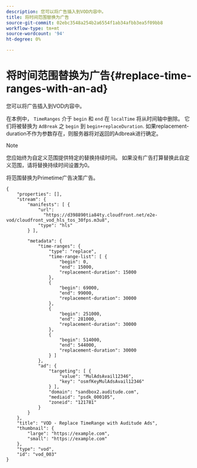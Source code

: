 ```yaml
---
description: 您可以将广告插入到VOD内容中。
title: 将时间范围替换为广告
source-git-commit: 02ebc3548a254b2a6554f1ab34afbb3ea5f09bb8
workflow-type: tm+mt
source-wordcount: '94'
ht-degree: 0%

---
```


# 将时间范围替换为广告{#replace-time-ranges-with-an-ad}

您可以将广告插入到VOD内容中。

在本例中， `TimeRanges` 介于 `begin` 和 `end` 在 `localTime` 将从时间轴中删除。 它们将被替换为 `AdBreak` 之 `begin` 到 `begin+replaceDuration`. 如果replacement-duration不作为参数存在，则服务器将对返回的Adbreak进行确定。

>[!NOTE]
>
>您应始终为自定义范围提供特定的替换持续时间。 如果没有广告打算替换此自定义范围，请将替换持续时间设置为0。

将范围替换为Primetime广告决策广告。

```
{   
    "properties": [],
    "stream": {
        "manifests": [ {
            "url": 
              "https://d398890tia84ty.cloudfront.net/e2e-vod/cloudfront_vod_hls_tos_30fps.m3u8",
            "type": "hls"
        } ],
                 
        "metadata": {
            "time-ranges": {
                "type": "replace",
                "time-range-list": [ {
                    "begin": 0,
                    "end": 15000,
                    "replacement-duration": 15000 
                },
                {
                    "begin": 69000,
                    "end": 99000,
                    "replacement-duration": 30000
                },
                {
                    "begin": 251000,
                    "end": 281000,
                    "replacement-duration": 30000
                },
                {
                    "begin": 514000,
                    "end": 544000,
                    "replacement-duration": 30000
                } ]
            },
            "ad": {
                "targeting": [ {
                    "value": "MulAdsAvail12346",
                    "key": "osmfKeyMulAdsAvail12346"
                } ],
                "domain": "sandbox2.auditude.com",
                "mediaid": "psdk_000105",
                "zoneid": "121781"
            }     
        }
    },   
    "title": "VOD - Replace TimeRange with Auditude Ads",
    "thumbnail": {
        "large": "https://example.com",
        "small": "https://example.com"
    },
    "type": "vod",
    "id": "vod_003"
}
```
